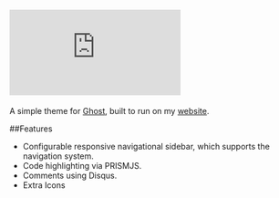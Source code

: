 # ![Orbs](http://img.dafont.com/preview.php?text=Orbs&ttf=squared_display0&ext=1&size=64&psize=m&y=53)

A simple theme for [Ghost](http://github.com/tryghost/ghost/), built to run on my [website](http://steven.thuriot.be/).

##Features
* Configurable responsive navigational sidebar, which supports the navigation system.
* Code highlighting via PRISMJS.
* Comments using Disqus.
* Extra Icons
